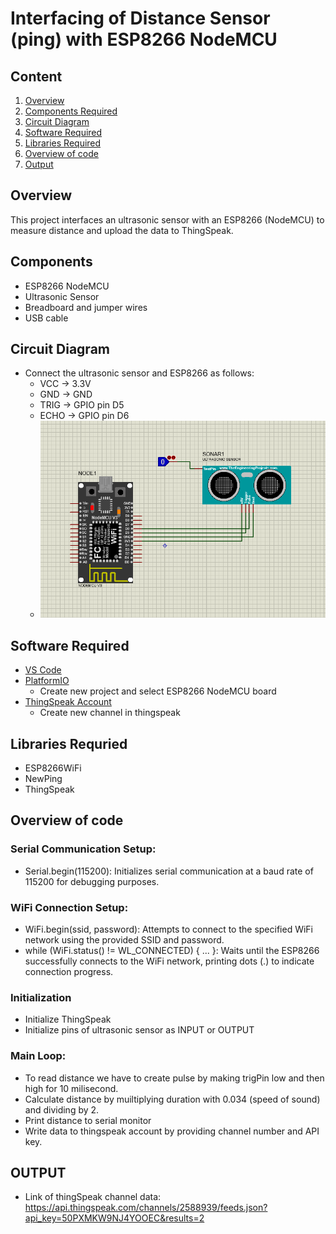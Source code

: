 # Interfacing of Distance Sensor (ping) with ESP8266 NodeMCU
## Content

1. [Overview](#overview)
2. [Components Required](#components)
3. [Circuit Diagram](#circuit-diagram)
4. [Software Required](#software-required)
5. [Libraries Required](#libraries-requried)
6. [Overview of code](#overview-of-code)
7. [Output](#output)

## Overview
This project interfaces an ultrasonic sensor with an ESP8266 (NodeMCU) to measure distance and upload the data to ThingSpeak.

## Components
- ESP8266 NodeMCU
- Ultrasonic Sensor
- Breadboard and jumper wires
- USB cable 

## Circuit Diagram
- Connect the ultrasonic sensor and ESP8266 as follows:
  - VCC -> 3.3V
  - GND -> GND
  - TRIG -> GPIO pin D5
  - ECHO -> GPIO pin D6
  - ![circuit](Images/circuit.png)

## Software Required
- [VS Code](https://code.visualstudio.com/)
- [PlatformIO](https://platformio.org/)
  - Create new project and select ESP8266 NodeMCU board
 - [ThingSpeak Account](https://thingspeak.com/)
      - Create new channel in thingspeak

## Libraries Requried
- ESP8266WiFi
- NewPing
- ThingSpeak

## Overview of code

### Serial Communication Setup:
- Serial.begin(115200): Initializes serial communication at a baud rate of 115200 for debugging purposes.

### WiFi Connection Setup:
- WiFi.begin(ssid, password): Attempts to connect to the specified WiFi network using the provided SSID and password.
- while (WiFi.status() != WL_CONNECTED) { ... }: Waits until the ESP8266 successfully connects to the WiFi network, printing dots (.) to indicate connection progress.

### Initialization
- Initialize ThingSpeak
- Initialize pins of ultrasonic sensor as INPUT or OUTPUT

### Main Loop:
- To read distance we have to create pulse by making trigPin low and then high for 10 milisecond.
- Calculate distance by muiltiplying duration with 0.034 (speed of sound) and dividing by 2.
- Print distance to serial monitor
- Write data to thingspeak account by providing channel number and API key.

## OUTPUT
- Link of thingSpeak channel data:
https://api.thingspeak.com/channels/2588939/feeds.json?api_key=50PXMKW9NJ4YOOEC&results=2

  

